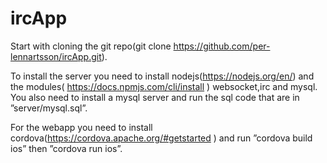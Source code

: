 # ircApp

Start with cloning the git repo(git clone https://github.com/per-lennartsson/ircApp.git).

To install the server you need to install nodejs(https://nodejs.org/en/) 
and the modules( https://docs.npmjs.com/cli/install  ) websocket,irc and mysql. You also need to install a mysql server and run the sql code that are in ”server/mysql.sql”. 

For the webapp you need to install cordova(https://cordova.apache.org/#getstarted )  and run ”cordova build ios” then ”cordova run ios”.
